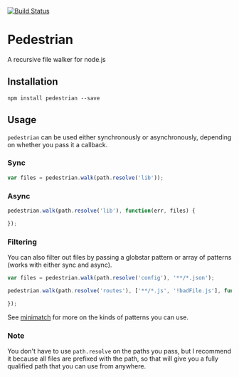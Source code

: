 [![Build Status](https://travis-ci.org/mantacode/pedestrian.png)](https://travis-ci.org/mantacode/pedestrian)

# Pedestrian

A recursive file walker for node.js

## Installation

`npm install pedestrian --save`

## Usage

`pedestrian` can be used either synchronously or asynchronously, depending on whether you pass it a callback.

### Sync

```javascript
var files = pedestrian.walk(path.resolve('lib'));
```

### Async

```javascript
pedestrian.walk(path.resolve('lib'), function(err, files) {

});
```

### Filtering

You can also filter out files by passing a globstar pattern or array of patterns (works with either sync and async).

```javascript
var files = pedestrian.walk(path.resolve('config'), '**/*.json');

pedestrian.walk(path.resolve('routes'), ['**/*.js', '!badFile.js'], function (err, files) {

});
```

See [minimatch](https://github.com/isaacs/minimatch) for more on the kinds of patterns you can use.

### Note

You don't have to use `path.resolve` on the paths you pass, but I recommend it because all files are prefixed with the path, so that will give you a fully qualified path that you can use from anywhere.
